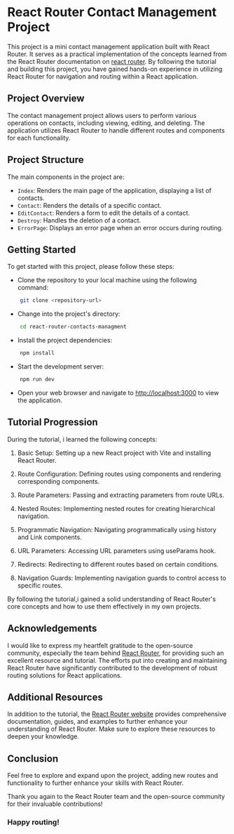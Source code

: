 # React Router Contact Management Project

This project is a mini contact management application built with React Router. It serves as a practical implementation of the concepts learned from the React Router documentation on [react router](reactrouter.com). By following the tutorial and building this project, you have gained hands-on experience in utilizing React Router for navigation and routing within a React application.

## Project Overview

The contact management project allows users to perform various operations on contacts, including viewing, editing, and deleting. The application utilizes React Router to handle different routes and components for each functionality.

## Project Structure

The main components in the project are:

- `Index`: Renders the main page of the application, displaying a list of contacts.
- `Contact`: Renders the details of a specific contact.
- `EditContact`: Renders a form to edit the details of a contact.
- `Destroy`: Handles the deletion of a contact.
- `ErrorPage`: Displays an error page when an error occurs during routing.

## Getting Started

To get started with this project, please follow these steps:

- Clone the repository to your local machine using the following command:

```bash
    git clone <repository-url>
```

- Change into the project's directory:

```bash
    cd react-router-contacts-managment
```

- Install the project dependencies:

```bash
    npm install
```

- Start the development server:

```bash
    npm run dev
```

- Open your web browser and navigate to [http://localhost:3000](http://localhost:3000) to view the application.

## Tutorial Progression

During the tutorial, i learned the following concepts:

1. Basic Setup: Setting up a new React project with Vite and installing React Router.

2. Route Configuration: Defining routes using  components and rendering corresponding components.

3. Route Parameters: Passing and extracting parameters from route URLs.

4. Nested Routes: Implementing nested routes for creating hierarchical navigation.

5. Programmatic Navigation: Navigating programmatically using history and Link components.

6. URL Parameters: Accessing URL parameters using useParams hook.

7. Redirects: Redirecting to different routes based on certain conditions.

8. Navigation Guards: Implementing navigation guards to control access to specific routes.

By following the tutorial,i gained a solid understanding of React Router's core concepts and how to use them effectively in my own projects.

## Acknowledgements

I would like to express my heartfelt gratitude to the open-source community, especially the team behind  [React Router](reactrouter.com), for providing such an excellent resource and tutorial. The efforts put into creating and maintaining React Router have significantly contributed to the development of robust routing solutions for React applications.

## Additional Resources

In addition to the tutorial, the  [React Router website](reactrouter.com) provides comprehensive documentation, guides, and examples to further enhance your understanding of React Router. Make sure to explore these resources to deepen your knowledge.

## Conclusion

Feel free to explore and expand upon the project, adding new routes and functionality to further enhance your skills with React Router.

Thank you again to the React Router team and the open-source community for their invaluable contributions!

### Happy routing!